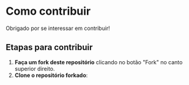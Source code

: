 # Como contribuir

Obrigado por se interessar em contribuir!

## Etapas para contribuir

1. **Faça um fork deste repositório** clicando no botão "Fork" no canto superior direito.
2. **Clone o repositório forkado**:
